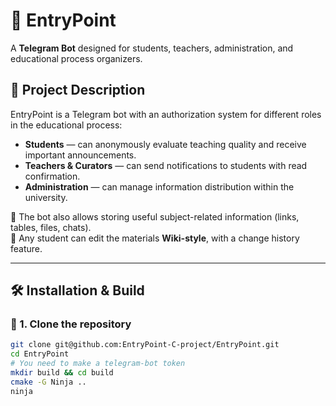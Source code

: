 # 🚀 EntryPoint

A **Telegram Bot** designed for students, teachers, administration, and educational process organizers.

## 📌 Project Description

EntryPoint is a Telegram bot with an authorization system for different roles in the educational process:

- **Students** — can anonymously evaluate teaching quality and receive important announcements.
- **Teachers & Curators** — can send notifications to students with read confirmation.
- **Administration** — can manage information distribution within the university.

🔹 The bot also allows storing useful subject-related information (links, tables, files, chats).  
🔹 Any student can edit the materials **Wiki-style**, with a change history feature.

---

## 🛠 Installation & Build

### 🔹 1. Clone the repository
```sh
git clone git@github.com:EntryPoint-C-project/EntryPoint.git
cd EntryPoint
# You need to make a telegram-bot token
mkdir build && cd build  
cmake -G Ninja ..
ninja
``` 